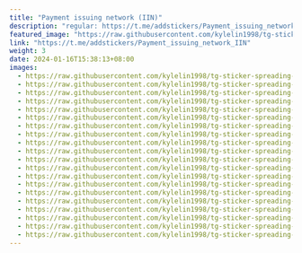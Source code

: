 ```yaml
---
title: "Payment issuing network (IIN)"
description: "regular: https://t.me/addstickers/Payment_issuing_network_IIN"
featured_image: "https://raw.githubusercontent.com/kylelin1998/tg-sticker-spreading-worldwide-images/main/img/3e1a2d6c-51d5-4162-b526-1fe6a5555106.jpg"
link: "https://t.me/addstickers/Payment_issuing_network_IIN"
weight: 3
date: 2024-01-16T15:38:13+08:00
images:
  - https://raw.githubusercontent.com/kylelin1998/tg-sticker-spreading-worldwide-images/main/img/3e1a2d6c-51d5-4162-b526-1fe6a5555106.jpg
  - https://raw.githubusercontent.com/kylelin1998/tg-sticker-spreading-worldwide-images/main/img/bbe70003-9b56-4c42-bfa4-8e53fc9c9bf5.jpg
  - https://raw.githubusercontent.com/kylelin1998/tg-sticker-spreading-worldwide-images/main/img/f9492448-750f-4260-aed6-f98c2ac57cc3.jpg
  - https://raw.githubusercontent.com/kylelin1998/tg-sticker-spreading-worldwide-images/main/img/a70dbc69-ac1f-4506-841b-fcdeaa671a22.jpg
  - https://raw.githubusercontent.com/kylelin1998/tg-sticker-spreading-worldwide-images/main/img/b31af02c-7e85-4c10-b612-74c8471610c4.jpg
  - https://raw.githubusercontent.com/kylelin1998/tg-sticker-spreading-worldwide-images/main/img/6e0cf2ec-ac18-4424-a3e1-7e0d96efe614.jpg
  - https://raw.githubusercontent.com/kylelin1998/tg-sticker-spreading-worldwide-images/main/img/4957716c-4b85-4420-a1eb-2b81f1f63a42.jpg
  - https://raw.githubusercontent.com/kylelin1998/tg-sticker-spreading-worldwide-images/main/img/d4253e3f-6509-4fb3-9558-c3ad0b919a80.jpg
  - https://raw.githubusercontent.com/kylelin1998/tg-sticker-spreading-worldwide-images/main/img/c8b5c17c-85aa-4f7d-be64-7b5a59d6fdee.jpg
  - https://raw.githubusercontent.com/kylelin1998/tg-sticker-spreading-worldwide-images/main/img/0a4df4bc-faf4-48f6-b4fd-333d88ceaf98.jpg
  - https://raw.githubusercontent.com/kylelin1998/tg-sticker-spreading-worldwide-images/main/img/0b2325ff-4f9a-4075-b248-8546e608882f.jpg
  - https://raw.githubusercontent.com/kylelin1998/tg-sticker-spreading-worldwide-images/main/img/48d01527-bc6f-4ff9-a7fc-2419e500d87f.jpg
  - https://raw.githubusercontent.com/kylelin1998/tg-sticker-spreading-worldwide-images/main/img/3aa00fc3-983d-4df9-837a-b71079199812.jpg
  - https://raw.githubusercontent.com/kylelin1998/tg-sticker-spreading-worldwide-images/main/img/0082fd7f-861d-4323-b84e-9cf936f4c2dd.jpg
  - https://raw.githubusercontent.com/kylelin1998/tg-sticker-spreading-worldwide-images/main/img/095708bd-6a74-42d8-9e03-6173afd89600.jpg
  - https://raw.githubusercontent.com/kylelin1998/tg-sticker-spreading-worldwide-images/main/img/bea48cc9-ebbe-48c9-860b-7dd257f99de1.jpg
  - https://raw.githubusercontent.com/kylelin1998/tg-sticker-spreading-worldwide-images/main/img/39771844-3cbf-445d-86f6-6b095ab1fc13.jpg
  - https://raw.githubusercontent.com/kylelin1998/tg-sticker-spreading-worldwide-images/main/img/9ef6c8ab-4140-49f9-bd7b-59b991441421.jpg
  - https://raw.githubusercontent.com/kylelin1998/tg-sticker-spreading-worldwide-images/main/img/53b3ce84-6318-4cd3-8a20-7712e82618fe.jpg
  - https://raw.githubusercontent.com/kylelin1998/tg-sticker-spreading-worldwide-images/main/img/b5db638a-60ab-42b2-a6a3-e54a831bb2bb.jpg
---
```


